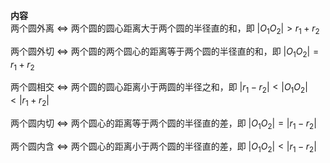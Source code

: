 **内容**  
两个圆外离 $\Leftrightarrow$ 两个圆的圆心距离大于两个圆的半径直的和，即 $|O_1O_2|>r_1+r_2$  
  
两个圆外切 $\Leftrightarrow$ 两个圆的两个圆心的距离等于两个圆的半径直的和，即 $|O_1O_2|=r_1+r_2$  
  
两个圆相交 $\Leftrightarrow$ 两个圆的圆心距离小于两圆的半径之和，即 $|r_1-r_2|<|O_1O_2|<|r_1+r_2|$  
  
两个圆内切 $\Leftrightarrow$ 两个圆心的距离等于两个圆的半径直的差，即 $|O_1O_2|=|r_1-r_2|$  
  
两个圆内含 $\Leftrightarrow$ 两个圆心的距离小于两个圆的半径直的差，即 $|O_1O_2|<|r_1-r_2|$  
  
  
